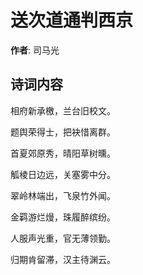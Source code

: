 # 送次道通判西京

**作者**: 司马光

## 诗词内容

相府新承檄，兰台旧校文。

题舆荣得士，把袂惜离群。

首夏郊原秀，晴阳草树曛。

觚棱日边远，关塞雾中分。

翠岭林端出，飞泉竹外闻。

金羁游烂熳，珠履醉缤纷。

人服声光重，官无薄领勤。

归期肯留滞，汉主待渊云。

